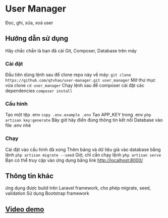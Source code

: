 # User Manager
Đọc, ghi, sửa, xoá user
## Hướng dẫn sử dụng
Hãy chắc chắn là bạn đã cài Git, Composer, Database trên máy
### Cài đặt
Đầu tiên dùng lệnh sau để clone repo này về máy:
`git clone https://github.com/qtvhao/user-manager.git user_manager`
Mở thư mục vừa clone
`cd user_manager`
Chạy lệnh sau để composer cài đặt các dependencies
`composer install`
### Cấu hình
Tạo một tệp .env
`copy .env.example .env`
Tạo APP_KEY trong .env
`php artisan key:generate`
Bây giờ hãy điền đúng thông tin kết nối Database vào file .env nhé
### Chạy
Cài đặt vào cấu hình đã xong
Thêm bảng và dữ liệu giả vào database bằng lệnh
`php artisan migrate --seed`
Giờ, chỉ cần chạy lệnh
`php artisan serve`
Bạn có thể truy cập vào ứng dụng bằng link [http://localhost:8000/](http://localhost:8000/)
## Thông tin khác
ứng dụng được build trên Laravel framework, cho phép migrate, seed, validation
Sử dụng Bootstrap framework
## [Video demo](https://www.youtube.com/watch?v=ROGngOEj_6E)
